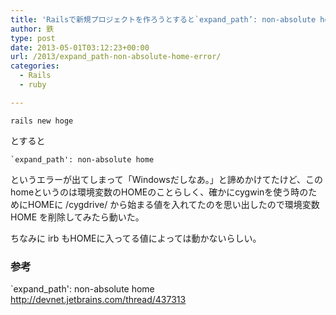```yaml
---
title: 'Railsで新規プロジェクトを作ろうとすると`expand_path’: non-absolute homeというエラーが出る'
author: 鉄
type: post
date: 2013-05-01T03:12:23+00:00
url: /2013/expand_path-non-absolute-home-error/
categories:
  - Rails
  - ruby

---
```

`rails new hoge`

とすると

`` `expand_path': non-absolute home ``

というエラーが出てしまって「Windowsだしなあ。」と諦めかけてたけど、このhomeというのは環境変数のHOMEのことらしく、確かにcygwinを使う時のためにHOMEに /cygdrive/ から始まる値を入れてたのを思い出したので環境変数 HOME を削除してみたら動いた。

ちなみに irb もHOMEに入ってる値によっては動かないらしい。

### 参考

\`expand_path&apos;: non-absolute home  
<http://devnet.jetbrains.com/thread/437313>


